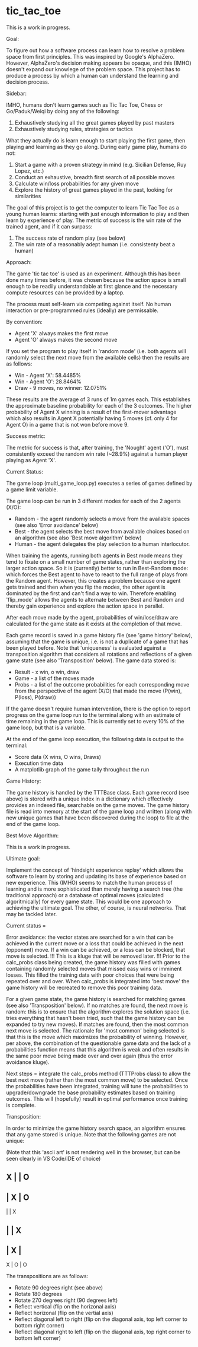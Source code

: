 # tic_tac_toe
This is a work in progress.

Goal: 

To figure out how a software process can learn how to resolve a problem space from first principles. This was inspired by Google's AlphaZero.  However, AlphaZero's decision making appears be opaque, and this (IMHO) doesn't expand our knowlege of the problem space.  This project has to produce a process by which a human can understand the learning and decision process.

Sidebar:

IMHO, humans don't learn games such as Tic Tac Toe, Chess or Go/Paduk/Weiqi by doing any of the following:
1.  Exhaustively studying all the great games played by past masters
2.  Exhaustively studying rules, strategies or tactics

What they actually do is learn enough to start playing the first game, then playing and learning as they go along.  During early game play, humans do not:

1.  Start a game with a proven strategy in mind (e.g. Sicilian Defense, Ruy Lopez, etc.)
2.  Conduct an exhaustive, breadth first search of all possible moves
3.  Calculate win/loss probabilities for any given move
4.  Explore the history of great games played in the past, looking for similarities
  
The goal of this project is to get the computer to learn Tic Tac Toe as a young human learns: starting with just enough information to play and then learn by experience of play.  The metric of success is the win rate of the trained agent, and if it can surpass:
1.  The success rate of random play (see below)
2.  The win rate of a reasonably adept human (i.e. consistenty beat a human)

Approach: 

The game 'tic tac toe' is used as an experiment.  Although this has been done many times before, it was chosen because the action space is small enough to be readily understandable at first glance and the necessary compute resources can be provided by a laptop.

The process must self-learn via competing against itself.  No human interaction or pre-programmed rules (ideally) are permissable.

By convention:
- Agent 'X' always makes the first move
- Agent 'O' always makes the second move

If you set the program to play itself in 'random mode' (i.e. both agents will randomly select the next move from the available cells) then the results are as follows:
- Win - Agent 'X':              58.4485%
- Win - Agent 'O':              28.8464%
- Draw - 9 moves, no winner:    12.0751%
  
These results are the average of 3 runs of 1m games each.  This establishes the approximate baseline probability for each of the 3 outcomes.  The higher probability of Agent X winning is a result of the first-mover advantage which also results in Agent X potentially having 5 moves (cf. only 4 for Agent O) in a game that is not won before move 9.

Success metric:

The metric for success is that, after training, the 'Nought' agent ('O'), must consistently exceed the random win rate (~28.9%) against a human player playing as Agent 'X'.

Current Status:

The game loop (multi_game_loop.py) executes a series of games defined by a game limit variable.

The game loop can be run in 3 different modes for each of the 2 agents (X/O):
- Random - the agent randomly selects a move from the available spaces (see also 'Error avoidance' below)
- Best - the agent selects the best move from available choices based on an algorithm (see also 'Best move algorithm' below)
- Human - the agent delegates the play selection to a human interlocutor.

When training the agents, running both agents in Best mode means they tend to fixate on a small number of game states, rather than exploring the larger action space.  So it is (currently) better to run in Best-Random mode: which forces the Best agent to have to react to the full range of plays from the Random agent.  However, this creates a problem because one agent gets trained and then when you flip the modes, the other agent is dominated by the first and can't find a way to win.  Therefore enabling 'flip_mode' allows the agents to alternate between Best and Random and thereby gain experience and explore the action space in parallel.

After each move made by the agent, probabilities of win/lose/draw are calculated for the game state as it exists at the completion of that move.

Each game record is saved in a game history file (see 'game history' below), assuming that the game is unique, i.e. is not a duplicate of a game that has been played before.  Note that 'uniqueness' is evaluated against a transposition algorithm that considers all rotations and reflections of a given game state (see also 'Transposition' below).  The game data stored is:
- Result - x win, o win, draw
- Game - a list of the moves made
- Probs - a list of the outcome probabilities for each corresponding move from the perspective of the agent (X/O) that made the move (P(win), P(loss), P(draw))

If the game doesn't require human intervention, there is the option to report progress on the game loop run to the terminal along with an estimate of time remaining in the game loop.  This is currently set to every 10% of the game loop, but that is a variable.

At the end of the game loop execution, the following data is output to the terminal:
- Score data (X wins, O wins, Draws)
- Execution time data
- A matplotlib graph of the game tally throughout the run

Game History:

The game history is handled by the TTTBase class.  Each game record (see above) is stored with a unique index in a dictionary which effectively provides an indexed file, searchable on the game moves.  The game history file is read into memory at the start of the game loop and written (along with new unique games that have been discovered during the loop) to file at the end of the game loop.

Best Move Algorithm:

This is a work in progress.

Ultimate goal:

Implement the concept of 'hindsight experience replay' which allows the software to learn by storing and updating its base of experience based on new experience.  This (IMHO) seems to match the human process of learning and is more sophisticated than merely having a search tree (the traditional approach) or a database of optimal moves (calculated algoritmically) for every game state.  This would be one approach to achieving the ultimate goal.  The other, of course, is neural networks.  That may be tackled later.

Current status = 

Error avoidance: the vector states are searched for a win that can be achieved in the current move or a loss that could be achieved in the next (opponent) move.  If a win can be achieved, or a loss can be blocked, that move is selected.  !!! This is a kluge that will be removed later. !!! Prior to the calc_probs class being created, the game history was filled with games containing randomly selected moves that missed easy wins or imminent losses.  This filled the training data with poor choices that were being repeated over and over.  When calc_probs is integrated into 'best move' the game history will be recreated to remove this poor training data.

For a given game state, the game history is searched for matching games (see also 'Transposition' below).  If no matches are found, the next move is random: this is to ensure that the algorithm explores the solution space (i.e. tries everything that hasn't been tried, such that the game history can be expanded to try new moves).  If matches are found, then the most common next move is selected.  The rationale for 'most common' being selected is that this is the move which maximizes the probability of winning.  However, per above, the combination of the questionable game data and the lack of a probabilities function means that this algorithm is weak and often results in the same poor move being made over and over again (thus the error avoidance kluge).

Next steps = integrate the calc_probs method (TTTProbs class) to allow the best next move (rather than the most common move) to be selected.  Once the probabilities have been integrated, training will tune the probabilities to upgrade/downgrade the base probability estimates based on training outcomes.  This will (hopefully) result in optimal performance once training is complete.

Transposition:

In order to minimize the game history search space, an algorithm ensures that any game stored is unique.  Note that the following games are not unique:

(Note that this 'ascii art' is not rendering well in the browser, but can be seen clearly in VS Code/IDE of choice)

 X |   | O       
-----------      
   | X | O        
-----------       
   |   | X        


   |   | X
-----------
   | X |  
-----------
 X | O | O

The transpositions are as follows:

- Rotate 90 degrees right (see above)
- Rotate 180 degrees
- Rotate 270 degrees right (90 degrees left)
- Reflect vertical (flip on the horizonal axis)
- Reflect horizonal (flip on the vertial axis)
- Reflect diagonal left to right (flip on the diagonal axis, top left corner to bottom right corner)
- Reflect diagonal right to left (flip on the diagonal axis, top right corner to bottom left corner) 
